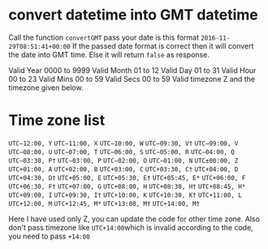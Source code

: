 # convert datetime into GMT datetime

Call the function `convertGMT` pass your date is this format `2016-11-29T08:51:41+00:00`
If the passed date format is correct then it will convert the date into GMT time.
Else it will return `false` as response.


Valid Year 0000 to 9999
Valid Month 01 to 12
Valid Day 01 to 31
Valid Hour 00 to 23
Valid Mins 00 to 59
Valid Secs 00 to 59
Valid timezone Z and the timezone given below.

# Time zone list

`UTC−12:00, Y`
`UTC−11:00, X`
`UTC−10:00, W`
`UTC−09:30, V†`
`UTC−09:00, V`
`UTC−08:00, U`
`UTC−07:00, T`
`UTC−06:00, S`
`UTC−05:00, R`
`UTC−04:00, Q`
`UTC−03:30, P†`
`UTC−03:00, P`
`UTC−02:00, O`
`UTC−01:00, N`
`UTC±00:00, Z`
`UTC+01:00, A`
`UTC+02:00, B`
`UTC+03:00, C`
`UTC+03:30, C†`
`UTC+04:00, D`
`UTC+04:30, D†`
`UTC+05:00, E`
`UTC+05:30, E†`
`UTC+05:45, E*`
`UTC+06:00, F`
`UTC+06:30, F†`
`UTC+07:00, G`
`UTC+08:00, H`
`UTC+08:30, H†`
`UTC+08:45, H*`
`UTC+09:00, I`
`UTC+09:30, I†`
`UTC+10:00, K`
`UTC+10:30, K†`
`UTC+11:00, L`
`UTC+12:00, M`
`UTC+12:45, M*`
`UTC+13:00, M†`
`UTC+14:00, M†`

Here I have used only Z, you can update the code for other time zone.
Also don't pass timezone like `UTC+14:00`which is invalid according to the code, you need to pass `+14:00`
